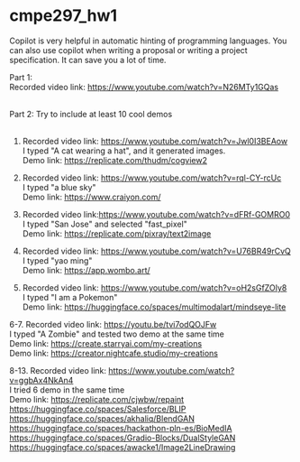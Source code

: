 # cmpe297_hw1

Copilot is very helpful in automatic hinting of programming languages. You can also use copilot when writing a proposal or writing a project specification. It can save you a lot of time.<br />

Part 1: <br />
Recorded video link: https://www.youtube.com/watch?v=N26MTy1GQas <br />
<br />

Part 2: Try to include at least 10 cool demos <br />
<br />
1. Recorded video link: https://www.youtube.com/watch?v=Jwl0I3BEAow <br />
I typed "A cat wearing a hat", and it generated images. <br />
Demo link: https://replicate.com/thudm/cogview2  <br />

2. Recorded video link: https://www.youtube.com/watch?v=rql-CY-rcUc <br />
I typed "a blue sky" <br />
Demo link: https://www.craiyon.com/ <br />

3. Recorded video link:https://www.youtube.com/watch?v=dFRf-GOMRO0 <br />
I typed "San Jose" and selected "fast_pixel" <br />
Demo link: https://replicate.com/pixray/text2image <br />

4. Recorded video link: https://www.youtube.com/watch?v=U76BR49rCvQ <br />
I typed "yao ming" <br />
Demo link: https://app.wombo.art/  <br />

5. Recorded video link: https://www.youtube.com/watch?v=oH2sGfZOIy8<br />
I typed "I am a Pokemon" <br />
Demo link:  https://huggingface.co/spaces/multimodalart/mindseye-lite<br />

6-7. Recorded video link: https://youtu.be/tvi7odQOJFw <br />
I typed "A Zombie" and tested two demo at the same time <br />
Demo link: https://create.starryai.com/my-creations <br />
Demo link: https://creator.nightcafe.studio/my-creations<br />

8-13. Recorded video link: https://www.youtube.com/watch?v=ggbAx4NkAn4<br />
I tried 6 demo in the same time<br />
Demo link: https://replicate.com/cjwbw/repaint <br />
https://huggingface.co/spaces/Salesforce/BLIP <br />
https://huggingface.co/spaces/akhaliq/BlendGAN <br />
https://huggingface.co/spaces/hackathon-pln-es/BioMedIA <br />
https://huggingface.co/spaces/Gradio-Blocks/DualStyleGAN <br />
https://huggingface.co/spaces/awacke1/Image2LineDrawing <br />
